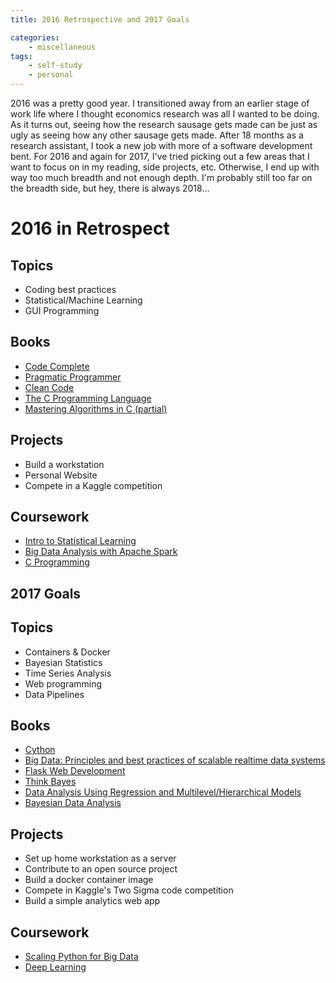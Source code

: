 ```yaml
---
title: 2016 Retrospective and 2017 Goals

categories:
    - miscellaneous
tags:
    - self-study
    - personal
---
```


2016 was a pretty good year. I transitioned away from an earlier stage of work life where I thought economics research was all I wanted to be doing. As it turns out, seeing how the research sausage gets made can be just as ugly as seeing how any other sausage gets made. After 18 months as a research assistant, I took a new job with more of a software development bent. For 2016 and again for 2017, I've tried picking out a few areas that I want to focus on in my reading, side projects, etc. Otherwise, I end up with way too much breadth and not enough depth. I'm probably still too far on the breadth side, but hey, there is always 2018...


# 2016 in Retrospect

## Topics
- Coding best practices
- Statistical/Machine Learning
- GUI Programming

## Books
- [Code Complete](https://www.amazon.com/Code-Complete-Practical-Handbook-Construction/dp/0735619670/ref=sr_1_1?ie=UTF8&qid=1484107927&sr=8-1&keywords=code+complete)
- [Pragmatic Programmer](https://www.amazon.com/Pragmatic-Programmer-Journeyman-Master/dp/020161622X/ref=sr_1_3?ie=UTF8&qid=1484107927&sr=8-3&keywords=code+complete)
- [Clean Code](https://www.amazon.com/Clean-Code-Handbook-Software-Craftsmanship/dp/0132350882/ref=sr_1_2?ie=UTF8&qid=1484107927&sr=8-2&keywords=code+complete)
- [The C Programming Language](https://www.amazon.com/Programming-Language-Brian-W-Kernighan/dp/0131103628/ref=sr_1_1?ie=UTF8&qid=1484108211&sr=8-1&keywords=the+c+programming+language)
- [Mastering Algorithms in C (partial)](https://www.amazon.com/Mastering-Algorithms-Techniques-Sorting-Encryption/dp/1565924533/ref=sr_1_1?ie=UTF8&qid=1484108238&sr=8-1&keywords=mastering+algorithms+in+c)

## Projects
- Build a workstation
- Personal Website
- Compete in a Kaggle competition

## Coursework
- [Intro to Statistical Learning](https://lagunita.stanford.edu/courses/HumanitiesSciences/StatLearning/Winter2016/about)
- [Big Data Analysis with Apache Spark](https://www.edx.org/course/big-data-analysis-apache-spark-uc-berkeleyx-cs110x)
- [C Programming](https://csmasters.uchicago.edu/page/mpcs-course-catalog#)


## 2017 Goals

## Topics
- Containers & Docker
- Bayesian Statistics
- Time Series Analysis
- Web programming
- Data Pipelines

## Books
- [Cython](https://www.amazon.com/Cython-Programmers-Kurt-W-Smith/dp/1491901551/ref=sr_1_1?ie=UTF8&qid=1484107172&sr=8-1&keywords=cython)
- [Big Data: Principles and best practices of scalable realtime data systems](https://www.amazon.com/Big-Data-Principles-practices-scalable/dp/1617290343/ref=sr_1_1?ie=UTF8&qid=1484107234&sr=8-1&keywords=big+data%3A+principles+and+best+practices)
- [Flask Web Development](https://www.amazon.com/Flask-Web-Development-Developing-Applications/dp/1449372627/ref=sr_1_1?ie=UTF8&qid=1484107257&sr=8-1&keywords=flask+web+development)
- [Think Bayes](https://www.amazon.com/Think-Bayes-Bayesian-Statistics-Python/dp/1449370780/ref=sr_1_1?ie=UTF8&qid=1484107459&sr=8-1&keywords=think+bayes)
- [Data Analysis Using Regression and Multilevel/Hierarchical Models](https://www.amazon.com/Analysis-Regression-Multilevel-Hierarchical-Models/dp/052168689X/ref=sr_1_1?ie=UTF8&qid=1484107411&sr=8-1&keywords=data+analysis+using+regression+and+multilevel+hierarchical+models)
- [Bayesian Data Analysis](https://www.amazon.com/Bayesian-Analysis-Chapman-Statistical-Science/dp/1439840954/ref=sr_1_1?ie=UTF8&qid=1484107432&sr=8-1&keywords=bayesian+data+analysis)

## Projects
- Set up home workstation as a server
- Contribute to an open source project
- Build a docker container image
- Compete in Kaggle's Two Sigma code competition
- Build a simple analytics web app

## Coursework
- [Scaling Python for Big Data](https://www.safaribooksonline.com/library/view/learning-path-scaling/9781491977804/)
- [Deep Learning](https://www.udacity.com/course/deep-learning--ud730)


